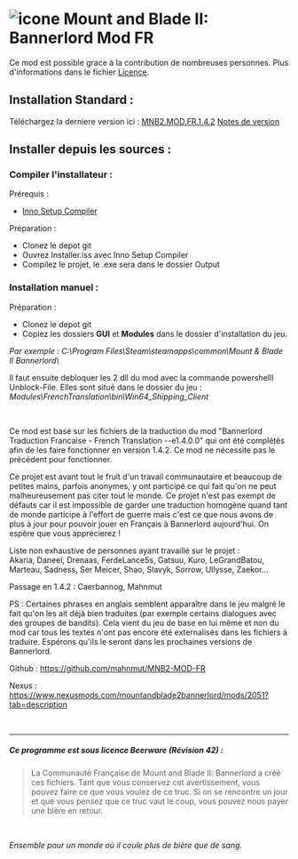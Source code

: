 # ![icone](https://raw.githubusercontent.com/mahnmut/MNB2-MOD-FR/master/MNB2.ico) Mount and Blade II: Bannerlord Mod FR 

Ce mod est possible grace à la contribution de nombreuses personnes.
Plus d'informations dans le fichier [Licence][Licence].

## Installation Standard :
Téléchargez la derniere version ici : [MNB2.MOD.FR.1.4.2][release] [Notes de version][Version]

## Installer depuis les sources :
### Compiler l'installateur :
Prérequis :
- [Inno Setup Compiler][innosetup]

Préparation :
- Clonez le depot git
- Ouvrez Installer.iss avec Inno Setup Compiler
- Compilez le projet, le .exe sera dans le dossier Output

### Installation manuel :
Préparation :
- Clonez le depot git
- Copiez les dossiers **GUI** et **Modules** dans le dossier d'installation du jeu.

_Par exemple : C:\Program Files\Steam\steamapps\common\Mount & Blade II Bannerlord\\_

Il faut ensuite debloquer les 2 dll du mod avec la commande powershelll Unblock-File.
Elles sont situé dans le dossier du jeu : _Modules\FrenchTranslation\bin\Win64_Shipping_Client_


&nbsp;

Ce mod est basé sur les fichiers de la traduction du mod "Bannerlord Traduction Francaise - French Translation --e1.4.0.0" qui ont été complétés afin de les faire fonctionner en version 1.4.2. Ce mod ne nécessite pas le précédent pour fonctionner.

Ce projet est avant tout le fruit d'un travail communautaire et beaucoup de petites mains, parfois anonymes, y ont participé ce qui fait qu'on ne peut malheureusement pas citer tout le monde. Ce projet n'est pas exempt de défauts car il est impossible de garder une traduction homogène quand tant de monde participe à l'effort de guerre mais c'est ce que nous avons de plus à jour pour pouvoir jouer en Français à Bannerlord aujourd'hui. 
On espère que vous apprécierez !

Liste non exhaustive de personnes ayant travaillé sur le projet :  
Akaria, Daneel, Drenaas, FerdeLance5s, Gatsuu, Kuro, LeGrandBatou, Marteau, Sadness, Ser Meicer, Shao, Slavyk, Sorrow, Ullysse, Zaekor...

Passage en 1.4.2 : Caerbannog, Mahnmut


PS : Certaines phrases en anglais semblent apparaître dans le jeu malgré le fait qu'on les ait déjà bien traduites (par exemple certains dialogues avec des groupes de bandits). Cela vient du jeu de base en lui même et non du mod car tous les textes n'ont pas encore été externalisés dans les fichiers à traduire. Espérons qu'ils le seront dans les prochaines versions de Bannerlord.

Github : https://github.com/mahnmut/MNB2-MOD-FR

Nexus : https://www.nexusmods.com/mountandblade2bannerlord/mods/2051?tab=description

&nbsp;

----
##### Ce programme est sous licence Beerware (Révision 42) :
> La Communauté Française de Mount and Blade II: Bannerlord a créé ces fichiers.
> Tant que vous conservez cet avertissement, vous pouvez faire ce que vous
> voulez de ce truc. Si on se rencontre un jour et que vous pensez que ce
> truc vaut le coup, vous pouvez nous payer une bière en retour.


&nbsp;

_Ensemble pour un monde où il coule plus de bière que de sang._

[//]: #
[Licence]: <https://github.com/mahnmut/MNB2-MOD-FR/blob/master/Licence.txt>
[release]: <https://github.com/mahnmut/MNB2-MOD-FR/releases/download/1.4.2.1/MNB.II.MOD.FR.1.4.2.1.exe>
[Version]: <https://github.com/mahnmut/MNB2-MOD-FR/releases/tag/1.4.2.1>
[innosetup]: <https://jrsoftware.org/isinfo.php>
